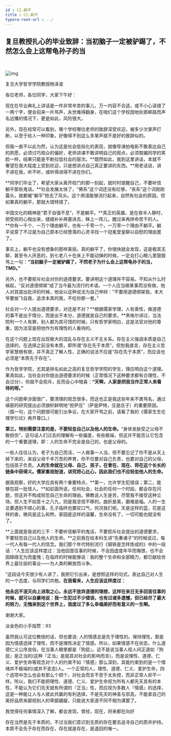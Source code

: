 ```yaml
---
id : C2.躺平
title : C2.躺平
typora-root-url : ../
---
```


## 复旦教授扎心的毕业致辞：当初脑子一定被驴踢了，不然怎么会上这帮龟孙子的当

​                                                                                                                        

![img](/Image/C2.躺平-photo/0003.jpg)

复旦大学哲学学院教授杨泽波



各位老师，各位同学，大家下午好：



现在在毕业典礼上讲话是一件非常辛苦的事儿，万一内容不合适，或不小心读错了一两个字，便会招来一片骂声，永世难得翻身，在咱们这个学校因地处邯郸路而声名远播的情况下，更是如此，风险很大。

另外，现在经常可以看到，哪个学校哪位老师的致辞深受欢迎，被多少次掌声打断，以至于给人一种印象，好像得不到这么多掌声就不是好的致辞似的。

但我一直不以此为然，认为这是社会低俗化的表现，就像导演拍电影不敢表达自己的夙愿，必须讨巧观众的偏好，老师讲课不敢讲明自己的观点，必须取媚同学的笑脸一样，结果只能是不断拉低社会的层次。**既然如此，我到这里讲话，本就不奢望在我大程度上受到欢迎，只是想讲点自己真正要讲的东西。**用老话说，讲不讲在我，听不听，或听得进得不进在你们。

**同学们毕业了，希望大家从离开校门的那一刻起，就时时提醒自己，不要听信躺平那些鬼话。**社会发展太快了，“佛系”这个词还没有红够，“丧系”这个词刚刚露头，就都被“躺平”抢去了风头。这个用语能够流行起来，自然有社会的原因。但如果真的躺平，那就大错特错了。

中国文化的精神是“君子自强不息”，不是躺平。**真正的英雄，是在夜半人静时，把受损的心掏出来，缝缝补补再塞进去，眯上一阵儿，醒过来再拼命苦干的人。**你有一千个、一万个理由躺平，也有一千零一个，一万零一个理由不躺平。躺平说穿了不过是为自己原本已经堕落的心灵寻找一个冠冕堂皇聊以自慰的理由罢了。

事实上，躺平也没有想象的那样美丽。真的躺平了，你很快就会发现，这是极其无聊，甚至令人厌恶的，到七老八十在床上不能动弹的时候，一定会打心眼儿里狠狠骂上一句：**“当初脑子一定被驴踢了，不然老子为什么会上这帮龟孙子的当，TMD。”**

另外，也不要拒斥社会对你的道德要求。要讲明这个道理并不容易。不知从什么时候起，“反对道德绑架”成了当今最为流行的术语。一个人应当做某事而没有做，他人对其提出批评的时候，他会以这种说法为自己申辩：“不要用道德绑架我，本大爷要放飞自我，追求本真的我，不吃你那一套。”

社会对一个人提出道德要求，对还是不对？**根据儒家学理，人有善性，做道德的事不是出于情分，而是出于本分，道德就是自己的要求。**黑格尔讲过，当法院判一个人有罪，别人都为其可惜的时候，只有哲学家明白，这是法官对他的尊重，因为法官是把他作为有理性的人看待的。

在这个问题上现在出现极大的混乱与存在主义不无关系。存在主义强调本质是自己选择的，在选择之前没有本质，即所谓“存在先于本质”。但恕我直言，存在主义哲学家慧根有限，并不真正了解人性，正确的说法不应是“存在先于本质”，而应该也必须是“本质先于存在”。

作为哲学学院，尤其是排名如此之高的复旦哲学学院的学生，理应明白这个道理。果真如此，当社会对你提出道德要求的时候（正常情况下这种要求都有合理性，不会过分），你就不会拒斥，反而会心中暗喜：**“天啊，人家是把我当作正常人来看待的呀。”**

这个问题牵涉面很广，要清理的观念很多，而这也正是我这些年来不畏骂名，通过缜密的研究提出必须旗帜鲜明地“拒萨庄”（萨是萨特，庄是庄子）的重要原因。（插一句，这个问题很可能引出争议，在大家开骂之前，请看了我的《儒家生生伦理学引论》再开尊口。）

**第三，特别需要注意的是，不要轻忽自己以及他人的生命。**“身体发肤受之父母不敢损伤”，这句话人们过去的理解有一些偏差，有些极端，但这并不能否认它包含的一个重要道理，即：人的生命不完全是自己的，也是父母的。

一些人往往认为，老子为自己而活，一人做事一人当，但不要忘记了你不是从天上掉下来的，来自父母千辛万苦的养育，你不仅要对自己负责，也要对自己的父母，包括孩子负责。**人的生命就在父母、自己、孩子，在曾在、现在、将在这个长长的链条中获得义。儒家重视恕道，讲究将心比心，因此我们也不应轻忽他人的生命。**

据我观察，好的大学应具有两个重要特点，**第一，允许学生犯错误；第二，能够包容一批怪人。**如前面所说，任何社会，社会的任何一个时段，都会存在问题，但这并不构成轻忽自己生命的理由。佛教说人生是苦，尽管我不接受这种立场，但人生不如意十之八九，则是我坚信不移的。曲折是美，磨难是福。人的一生总要遇到不顺心的事，孔子临终也要叹口气，何况我们呢。天是这样的蓝，花是这样的香，微风是这么和煦，家园是这样的温馨，生命没有了，一切可能也就没有了。

**上面就是我说的三不：不要听信躺平的鬼话，不要拒斥社会提出的道德要求，不要轻忽自己以及他人的生命。**之前我在给本科生讲“先秦诸子”的时候说过，每一代人有每一代人的信念。我们那个年代特别流行《钢铁是怎样炼成的》中的一段话：“人生应该这样度过：当他回首往事的时候，不会因虚度年华而悔恨，也不会因碌碌无为而羞愧；在临终的时候能够说：我的整个生命和全部精力，都已献给世界上最壮丽的事业——为人类的解放而斗争。

”这段话今天很少有人讲了，我把它引出来，是想照这样的句式，表达自己对人生的一个态度，与同学们共勉。**在我看来，人生应该这样度过：**

**他永远不泯灭向上进取之心，永远不放弃道德的理想，这样在来日无多回首往事的时候，就可以自豪地说：我一生犯过不少错误，也有过诸多遗憾，但已经尽了最大的努力，无愧来到这个世界上，我度过了多么幸福美好而有意义的一生啊。**

谢谢大家。



淡金色的小手指赞：93

虽然我认可这位教授的话，但也要说:  人的情感总是先于理性的。保持理性，那是因为情感选择了理性，而不是理性决定了情感。所以，如果情感不在状态，什么道德仁义公序良俗，在当事人眼里都是『狗屁』。这不是说当事人视人间正道如『狗屁』是正当的(这种『正当』是就其对社会的影响而言)，而是说理性、道德、仁义、爱护生命等观念对个人的约束不如『情感』那么深刻，其能约束到的是一个情绪并不极端的(或并不变态)人。一个正常的人，理性、道德、仁义、爱护生命，四个选项中怎么也会有那么个把个，对社会而言不至于太失控，而非正常人却不一样。所以，我们不能把理性、道德、仁义、爱护生命视为所有人都先天具有的本性，不能认为它们先天就有所谓的『正当』性，而应视为多数人『情感』的选择，这是一种能让人与人彼此共赢的有利选择，不是先天的神圣与崇高，不能拿自己的美好品质来鄙视别人的卑鄙龌龊，只能说大家道不同不相为谋罢了。



我觉得任何事情深入了解，都会发现，曾经，现在，将来都在向好



存在当然是先于本质的，不过当我们意识到无质的存在要去追寻自己的质并护持。本质不会先于存在而存在，存在就是存在，是退回的唯一。